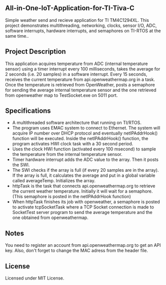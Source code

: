 ## All-in-One-IoT-Application-for-TI-Tiva-C
Simple weather send and recieve application for TI TM4C1294XL. This project demonstrates multithreading, networking, clocks, sensor I/O, ADC, software interrupts, hardware interrupts, and semaphores on TI-RTOS at the same time..

## Project Description
This application acquires temperature from ADC (internal temperature sensor) using a timer interrupt every 100 milliseconds, takes the average for 2 seconds (i.e. 20 samples) in a software interrupt. Every 15 seconds, receives the current temperature from api.openweathermap.org in a task. Once the temperature is retrieved from OpenWeather, posts a semaphore for sending the average internal temperature sensor and the one retrieved from openweather map to TestSocket.exe on 5011 port. 

## Specifications
* A multithreaded software architecture that running on TI/RTOS.
* The program uses EMAC system to connect to Ethernet. The system will acquire IP number over DHCP protocol and eventually netIPAddrHook() function will be executed. Inside the netIPAddrHook() function, the program activates HWI clock task with a 30 second period.
* Uses the clock HWI function (activated every 100 msecond) to sample the temperature from the internal temperature sensor.
* Timer hardware interrupt adds the ADC value to the array. Then it posts the SWI.
* The SWI checks if the array is full (if every 20 samples are in the array). If the array is full, it calculates the average and put in a global variable called averageTemp. Initializes the array. 
* httpTask is the task that connects api.openweathermap.org to retrieve the current weather temperature. Initially it will wait for a semaphore. (This semaphore is posted in the netIPAddrHook function)
* When httpTask finishes its job with openweather, a semaphore is posted to activate tcpSocketTask where a TCP Socket connection is made to SocketTest server program to send the average temperature and the one obtained from openweathermap. 

## Notes
You need to register an account from api.openweathermap.org to get an API key. Also, don't forget to change the MAC adress from the header file.

## License
Licensed under MIT License. 
